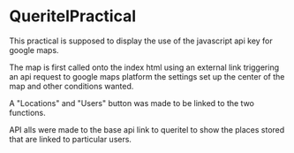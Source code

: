 # QueritelPractical

This practical is supposed to display the use of the javascript api key for google maps.

The map is first called onto the index html using an external link triggering an api request to google maps platform
the settings set up the center of the map and other conditions wanted.

A "Locations" and "Users" button  was made to be linked to the two functions.

API alls were made to the base api link to queritel to show the places stored that are linked to particular users.
